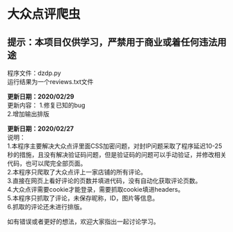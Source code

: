 # 大众点评爬虫  

## 提示：本项目仅供学习，严禁用于商业或着任何违法用途  

程序文件：dzdp.py  
运行结果为一个reviews.txt文件  

**更新日期：2020/02/29**  
更新内容：
1.修复已知的bug  
2.增加输出排版

**更新日期：2020/02/27**  
说明：  
1.本程序主要解决大众点评里面CSS加密问题，对封IP问题采取了程序延迟10-25秒的措施，且没有解决验证码问题，但是验证码的问题可以手动验证，并修改相关代码，也可以爬完全部页面。  
2.本程序只爬取了大众点评上一家店铺的所有评论。  
3.直接在网页上看好评论的页数并填进代码，没有自动化获取评论页数。  
4.大众点评需要cookie才能登录，需要抓取cookie填进headers。  
5.本程序只抓取了评论，未保存昵称，ID，图片等信息。  
6.抓取的评论还未进行排版。  

如有错误或者更好的想法，欢迎大家指出一起讨论学习。  
